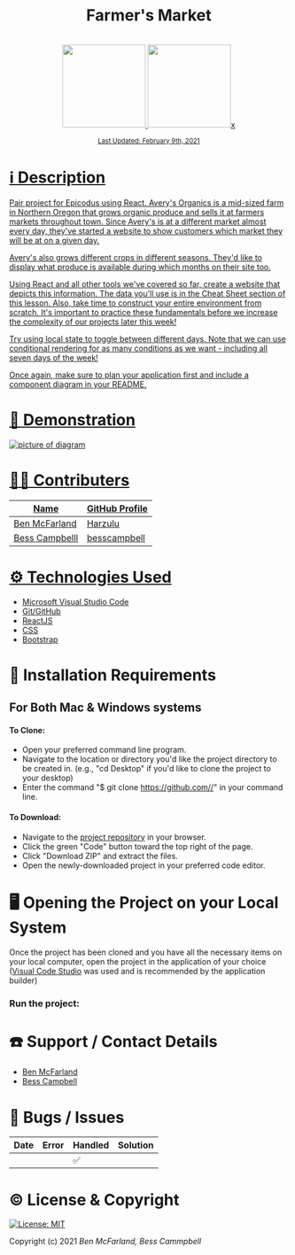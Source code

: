 # <div align="center">Farmer's Market</div>

<p align="center">
    <br>
    <a href="https://github.com/Harzulu">
        <img src="https://avatars3.githubusercontent.com/u/55816973?s=460&u=46b7375105009121ce5ce53643553fef0ba2be14&v=4" width="150px" height="auto">
    </a>
    <a href="https://github.com/besscampbell">
        <img src="https://github.com/besscampbell.png" width="150px" height="auto">x
</p>

<p align="center">
  <small>Last Updated: February 9th, 2021</small>
</p>

# ℹ️ Description

 Pair project for Epicodus using React.
 Avery's Organics is a mid-sized farm in Northern Oregon that grows organic produce and sells it at farmers markets throughout town. Since Avery's is at a different market almost every day, they've started a website to show customers which market they will be at on a given day.

Avery's also grows different crops in different seasons. They'd like to display what produce is available during which months on their site too.

Using React and all other tools we've covered so far, create a website that depicts this information. The data you'll use is in the Cheat Sheet section of this lesson. Also, take time to construct your entire environment from scratch. It's important to practice these fundamentals before we increase the complexity of our projects later this week!

Try using local state to toggle between different days. Note that we can use conditional rendering for as many conditions as we want - including all seven days of the week!

Once again, make sure to plan your application first and include a component diagram in your README.


# 📸 Demonstration

<img src="https://i.ibb.co/JHGbDVV/Screen-Shot-2021-02-09-at-9-44-03-AM.png" alt="picture of diagram">

# 🧑‍💻 Contributers

| Name | GitHub Profile |
|------|----------------|
| [Ben McFarland](https://www.linkedin.com/in/benjamin-mcf/) | [Harzulu](https://github.com/harzulu)|
| [Bess Campbelll](https://www.linkedin.com/in/bess-campbell/) | [besscampbell](https://github.com/besscampbell)
# ⚙️ Technologies Used

* <a href="https://code.visualstudio.com/">Microsoft Visual Studio Code</a>
* <a href="https://github.com/">Git/GitHub</a>
* <a href="https://reactjs.org/">ReactJS</a>
* <a href="https://developer.mozilla.org/en-US/docs/Learn/CSS">CSS</a>
* <a href="https://getbootstrap.com/">Bootstrap</a>

# 💾 Installation Requirements

## For Both Mac & Windows systems

#### To Clone:
- Open your preferred command line program.
- Navigate to the location or directory you'd like the project directory to be created in. (e.g., "cd Desktop" if you'd like to clone the project to your desktop)
- Enter the command "$ git clone https://github.com//" in your command line.

#### To Download:
- Navigate to the [project repository](https://github.com//) in your browser.
- Click the green "Code" button toward the top right of the page.
- Click "Download ZIP" and extract the files.
- Open the newly-downloaded project in your preferred code editor.



# 🖥️ Opening the Project on your Local System

Once the project has been cloned and you have all the necessary items on your local computer, open the project in the application of your choice (<a href="https://code.visualstudio.com/">Visual Code Studio</a> was used and is recommended by the application builder)



### Run the project:



# ☎️ Support / Contact Details

* [Ben McFarland](mailto:benrmcfarland@gmail.com)
* [Bess Campbell](mailto:bess.k.campbell@gmail.com)


# 🐛 Bugs / Issues

| Date | Error | Handled | Solution |
| :------------- | :------------- | :------------- | :------------- |
|  |  | ✅  |  |



# ©️ License & Copyright

[![License: MIT](https://img.shields.io/badge/License-MIT-yellow.svg)](https://opensource.org/licenses/MIT)

Copyright (c) 2021 *_Ben McFarland, Bess Cammpbell_*
